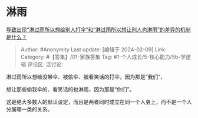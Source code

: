 # 淋雨
[导致出现“淋过雨所以想给别人打伞”和“淋过雨所以想让别人也淋雨”的差异的机制是什么？](https://www.zhihu.com/question/629406525/answer/3391797378)

> Author: #Anonymity
> Last update: [编辑于 2024-02-09]
> Link:
> Category: #【答集】/01-家族答集
> Tag: #1-个人成长/5-核心能力/5b-学逻辑
> 评论区:
> 泛讨论:

淋过雨所以想给没带伞、被偷伞、被看笑话的打伞，因为那是“我们”，

想让那些偷我伞的、看笑话的也淋雨，因为那是“你们”。

这是绝大多数人的默认设定，而且是两者同时成立在同一个人身上，而不是一个人分属哪一类的关系。
